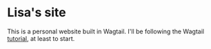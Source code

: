 # Lisa's site

This is a personal website built in Wagtail. I'll be following the Wagtail [tutorial](https://docs.wagtail.org/en/stable/getting_started/tutorial.html), at least to start.
